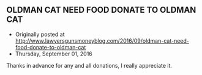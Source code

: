 ## OLDMAN CAT NEED FOOD DONATE TO OLDMAN CAT

 * Originally posted at http://www.lawyersgunsmoneyblog.com/2016/09/oldman-cat-need-food-donate-to-oldman-cat
 * Thursday, September 01, 2016

Thanks in advance for any and all donations, I really appreciate it.